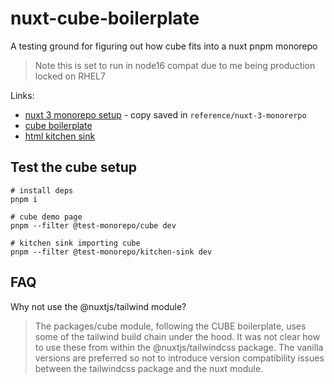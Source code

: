 # nuxt-cube-boilerplate

A testing ground for figuring out how cube fits into a nuxt pnpm monorepo

> Note this is set to run in node16 compat due to me being production locked on RHEL7

Links:

- [nuxt 3 monorepo setup](https://serko.dev/post/nuxt-3-monorepo) - copy saved in `reference/nuxt-3-monorerpo`
- [cube boilerplate](https://github.com/Set-Creative-Studio/cube-boilerplate)
- [html kitchen sink](https://codepen.io/chriscoyier/pen/JpLzjd)

## Test the cube setup

```shell
# install deps
pnpm i

# cube demo page
pnpm --filter @test-monorepo/cube dev

# kitchen sink importing cube
pnpm --filter @test-monorepo/kitchen-sink dev
```

## FAQ

Why not use the @nuxtjs/tailwind module?

> The packages/cube module, following the CUBE boilerplate, uses some of the tailwind build chain under the hood. It was not clear how to use these from within the @nuxtjs/tailwindcss package. The vanilla versions are preferred so not to introduce version compatibility issues between the tailwindcss package and the nuxt module.
